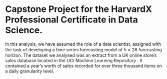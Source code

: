 # Capstone Project for the HarvardX Professional Certificate in Data Science.

In this analysis, we have assumed the role of a data scientist, assigned with the task of developing a time
series forecasting model of ℎ = 28 forecasting horizon. The dataset we analysed was an extract from a UK
online store’s sales database located in the UCI Machine Learning Repository . It contained a year’s worth
of sales recorded for over three thousand items on a daily granularity level.
